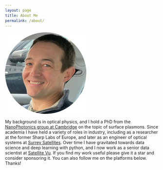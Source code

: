 ```yaml
---
layout: page
title: About Me
permalink: /about/
---
```

![](robin.png)

My background is in optical physics, and I hold a PhD from the [NanoPhotonics group at Cambridge](https://www.np.phy.cam.ac.uk/) on the topic of surface plasmons. Since academia I have held a variety of roles in industry, including as a researcher at the former Sharp Labs of Europe, and later as an engineer of optical systems at [Surrey Satellites](https://www.sstl.co.uk/). Over time I have gravitated towards data science and deep learning with python, and I now work as a senior data scientist at [Satellite Vu](https://www.satellitevu.com/). If you find my work useful please give it a star and consider sponsoring it. You can also follow me on the platforms below. Thanks!

